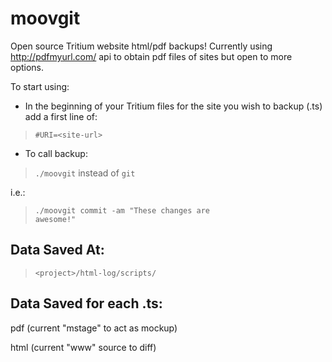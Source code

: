 moovgit
=======

Open source Tritium website html/pdf backups! Currently using http://pdfmyurl.com/ api to obtain pdf files of sites but open to more options.

To start using:

* In the beginning of your Tritium files for the site you wish to backup (.ts) add a first line of:

> <code>#URI=\<site-url\></code>

* To call backup:

> <code>./moovgit</code> instead of <code>git</code> 

i.e.: 
> <code>./moovgit commit -am "These changes are awesome!"<args></code>

Data Saved At:
--------------
> <code>\<project>/html-log/scripts/</code>

Data Saved for each .ts:
-------------------
pdf (current "mstage" to act as mockup)

html (current "www" source to diff)
